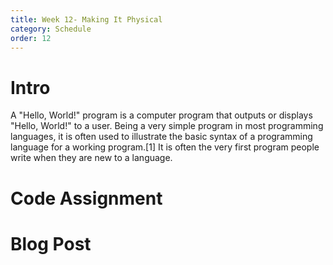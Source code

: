 ```yaml
---
title: Week 12- Making It Physical
category: Schedule
order: 12
---
```


# Intro
A "Hello, World!" program is a computer program that outputs or displays "Hello, World!" to a user. Being a very simple program in most programming languages, it is often used to illustrate the basic syntax of a programming language for a working program.[1] It is often the very first program people write when they are new to a language.

# Code Assignment

# Blog Post